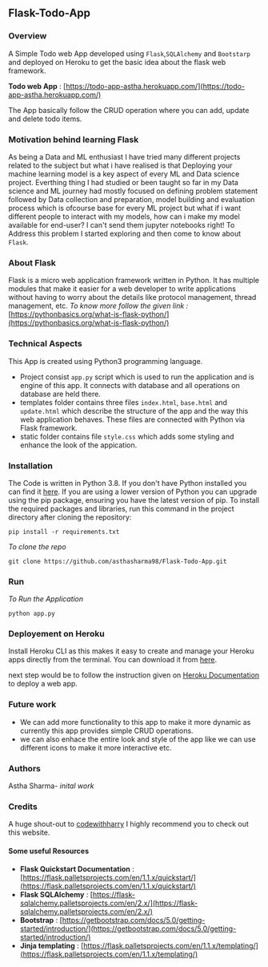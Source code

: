 ## Flask-Todo-App

### Overview 

A Simple Todo web App developed using `Flask`,`SQLAlchemy` and `Bootstarp` and deployed on Heroku to get the basic idea about the flask web framework.

**Todo web App** : [https://todo-app-astha.herokuapp.com/](https://todo-app-astha.herokuapp.com/) 

The App basically follow the CRUD operation where you can add, update and delete todo items.


### Motivation behind learning Flask 

As being a Data and ML enthusiast I have tried many different projects related to the subject but what i have realised is that Deploying your machine learning model is a key aspect of every ML and Data science project. Everthing thing I had studied or been taught so far in my Data science and ML journey had mostly focused on defining problem statement followed by Data collection and preparation, model building and evaluation process which is ofcourse base for every ML project but what if i want different people to interact with my models, how can i make my model available for end-user? I can't send them jupyter notebooks right! 
To Address this problem I started exploring and then come to know about `Flask`.

### About Flask 

Flask is a micro web application framework written in Python. It has multiple modules that make it easier for a web developer to write applications without having to worry about the details like protocol management, thread management, etc.
*To know more follow the given link :* [https://pythonbasics.org/what-is-flask-python/](https://pythonbasics.org/what-is-flask-python/)

### Technical Aspects 

This App is created using Python3 programming language. 
- Project consist `app.py` script which is used to run the application and is engine of this app. It connects with database and all operations on database are held there.
- templates folder contains three files `index.html`, `base.html` and `update.html` which describe the structure of the app and the way this web application behaves. These files are connected with Python via Flask framework. 
- static folder contains file `style.css` which adds some styling and enhance the look of the appication.

### Installation

The Code is written in Python 3.8. If you don't have Python installed you can find it [here](https://www.python.org/downloads/). If you are using a lower version of Python you can upgrade using the pip package, ensuring you have the latest version of pip. To install the required packages and libraries, run this command in the project directory after cloning the repository:

```
pip install -r requirements.txt 
```

*To clone the repo*

``` 
git clone https://github.com/asthasharma98/Flask-Todo-App.git
```

### Run 

*To Run the Application*

```
python app.py 
```

### Deployement on Heroku

Install Heroku CLI as this makes it easy to create and manage your Heroku apps directly from the terminal. 
You can download it from [here](https://devcenter.heroku.com/articles/heroku-cli).

 next step would be to follow the instruction given on [Heroku Documentation](https://devcenter.heroku.com/articles/getting-started-with-python) to deploy a web app.
 
 ### Future work
 
 - We can add more functionality to this app to make it more dynamic as currently this app provides simple CRUD operations.
 - we can also enhace the entire look and style of the app like we can use different icons to make it more interactive etc.
 
 ### Authors
 
 Astha Sharma- *inital work*

### Credits

A huge shout-out to [codewithharry](codewithharry.com)
I highly recommend you to check out this website.

#### Some useful Resources

- **Flask Quickstart Documentation** : [https://flask.palletsprojects.com/en/1.1.x/quickstart/](https://flask.palletsprojects.com/en/1.1.x/quickstart/)
- **Flask SQLAlchemy** : [https://flask-sqlalchemy.palletsprojects.com/en/2.x/](https://flask-sqlalchemy.palletsprojects.com/en/2.x/) 
- **Bootstrap** : [https://getbootstrap.com/docs/5.0/getting-started/introduction/](https://getbootstrap.com/docs/5.0/getting-started/introduction/)
- **Jinja templating** : [https://flask.palletsprojects.com/en/1.1.x/templating/](https://flask.palletsprojects.com/en/1.1.x/templating/)





